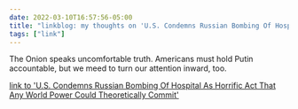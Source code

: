 ```yaml
---
date: 2022-03-10T16:57:56-05:00
title: "linkblog: my thoughts on 'U.S. Condemns Russian Bombing Of Hospital As Horrific Act That Any World Power Could Theoretically Commit'"
tags: ["link"]
---
```

The Onion speaks uncomfortable truth. Americans must hold Putin accountable, but we meed to turn our attention inward, too.
 
[link to 'U.S. Condemns Russian Bombing Of Hospital As Horrific Act That Any World Power Could Theoretically Commit'](https://www.theonion.com/u-s-condemns-russian-bombing-of-hospital-as-horrific-a-1848636409)
